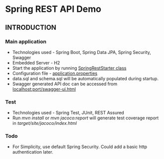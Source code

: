# Spring REST API Demo
## INTRODUCTION
### Main application
* Technologies used - Spring Boot, Spring Data JPA, Spring Security, Swagger
* Embedded Server - H2
* Start the application by running [SpringRestStarter class](src/main/java/rest_demo/SpringRestStarter.java)
* Configuration file - [application.properties](src/main/resources/application.properties)
* data.sql and schema.sql will be automatically populated during startup.
* Swagger generated API doc can be accessed from [localhost:port/swagger-ui.html](localhost:8009/swagger-ui.html)


### Test
* Technologies used - Spring Test, JUnit, REST Assured
* Run *mvn install* or *mvn jacoco:report* will generate test coverage report in _target/site/jacoco/index.html_


### Todo
* For Simplicity, use default Spring Security. Could add a basic http authentication later.